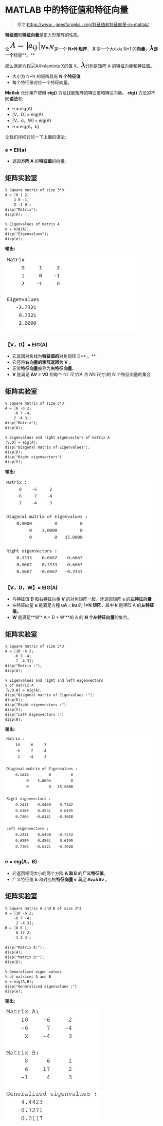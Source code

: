 # MATLAB 中的特征值和特征向量

> 原文:[https://www . geesforgeks . org/特征值和特征向量-in-matlab/](https://www.geeksforgeeks.org/eigenvalues-and-eigenvectors-in-matlab/)

**特征值**和**特征向量**是正方形矩阵的性质。

让![ A =[a_{ij}]_{N*N}  ](img/275adee8630a48973d77034862c87280.png "Rendered by QuickLaTeX.com")是一个 **N*N 矩阵**， **X** 是一个大小为 N*1 的**向量，![\lambda ](img/e0ceb1b60d218e033f25263665100b9a.png "Rendered by QuickLaTeX.com")是一个**标量**。**

那么满足方程![AX=\lambda X ](img/9120dcc2265dc252ec76276006c16847.png "Rendered by QuickLaTeX.com")的值 X、![\lambda  ](img/5181d3096a005940aef89dead9de3436.png "Rendered by QuickLaTeX.com")分别是矩阵 A 的特征向量和特征值。

*   大小为 N*N 的矩阵具有 **N 个特征值**
*   每个特征值对应一个特征向量。

**Matlab** 允许用户使用 **eig()** 方法找到矩阵的特征值和特征向量。 **eig()** 方法的不同**语法**有:

*   e = eig(A)
*   [V，D] = eig(A)
*   [V，d，W] = eig(A)
*   e = eig(A，b)

让我们详细讨论一下上面的语法:

### **e = EII(a)**

*   返回**方阵 A** 的**特征值**的向量。

## 矩阵实验室

```
% Square matrix of size 3*3
A = [0 1 2;
    1 0 -1;
    2 -1 0];
disp("Matrix");
disp(A);

% Eigenvalues of matrix A
e = eig(A);
disp("Eigenvalues");
disp(e);
```

**输出:**

![](img/b1f47ce69946b2f46b72b43c2cf78ea8.png)

### **【V，D】= EIG(A)**

*   它返回对角线为**特征值的**对角矩阵 D** 。**
*   它还将**右向量的矩阵返回为 V** 。
*   正常**特征向量**被称为**右特征向量**。
*   **V** 是满足 **A*V = V*D** 的每个 N*1 尺寸(A 为 N*N 尺寸)的 N 个特征向量的集合

## 矩阵实验室

```
% Square matrix of size 3*3
A = [8 -6 2;
    -6 7 -4;
    2 -4 3];
disp("Matrix");
disp(A);

% Eigenvalues and right eigenvectors of matrix A
[V,D] = eig(A);
disp("Diagonal matrix of Eigenvalues");
disp(D);
disp("Right eigenvectors")
disp(V);
```

**输出:**

![](img/ff4040c5af913295cc327d7e5d0e0570.png)

### **【V，D，W】= EIG(A)**

*   与特征值 **D** 和右特征向量 **V** 的对角矩阵一起，还返回矩阵 a 的**左特征向量**
*   左特征向量 **u** 是满足方程 **u*A = k*u** 的 **1*N 矩阵**，其中 **k** 是矩阵 A 的**左特征值。**
*   **W** 是满足**W’* A = D * W’**的 A 的 **N 个左特征向量**的集合。

## 矩阵实验室

```
% Square matrix of size 3*3
A = [10 -6 2;
    -6 7 -4;
     2 -4 3];
disp("Matrix :");
disp(A);

% Eigenvalues and right and left eigenvectors 
% of matrix A
[V,D,W] = eig(A);
disp("Diagonal matrix of Eigenvalues :");
disp(D);
disp("Right eigenvectors :")
disp(V);
disp("Left eigenvectors :")
disp(W);
```

**输出:**

![](img/a06baaad06ab415f1cc2175211602818.png)

### **e = eig(A，B)**

*   它返回相同大小的两个方阵 **A 和 B** 的**广义特征值**。
*   广义特征值 **λ** 和对应的**特征向量 v** 满足 **Av=λBv** 。

## 矩阵实验室

```
% Square matrix A and B of size 3*3
A = [10 -6 2;
    -6 7 -4;
     2 -4 3];
B = [8 6 1;
     6 17 2;
    -1 4 3];

disp("Matrix A:");
disp(A);
disp("Matrix B:");
disp(B);

% Generalized eigen values 
% of matrices A and B
e = eig(A,B);
disp("Generalized eigenvalues :")
disp(e);
```

**输出:**

![](img/9cb49c93e8c9fa6bfa996c7e87bdbbbc.png)